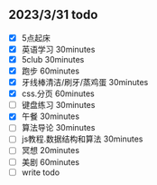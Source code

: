 ## 2023/3/31 todo
- [x] 5点起床
- [x] 英语学习 30minutes
- [x] 5club 30minutes
- [x] 跑步 60minutes
- [x] 牙线棒清洁/刷牙/蒸鸡蛋 30minutes
- [x] css.分页 60minutes
- [ ] 键盘练习 30minutes
- [x] 午餐 30minutes
- [ ] 算法导论 30minutes
- [ ] js教程.数据结构和算法 30minutes
- [ ] 冥想 20minutes
- [ ] 美剧 60minutes
- [ ] write todo
